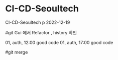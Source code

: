 # CI-CD-Seoultech
CI-CD-Seoultech
p
2022-12-19


#git Gui 에서 Refactor , history 확인 

01, auth, 12:00 good code
01, auth, 17:00 good code


#git merge 

